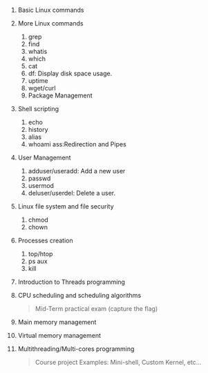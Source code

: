 1. Basic Linux commands
2. More Linux commands

   1. grep
   1. find
   1. whatis
   1. which
   1. cat
   1. df: Display disk space usage.
   1. uptime
   1. wget/curl
   1. Package Management

3. Shell scripting
   1. echo
   1. history
   1. alias
   1. whoami
      ass:Redirection and Pipes
4. User Management
   1. adduser/useradd: Add a new user
   1. passwd
   1. usermod
   1. deluser/userdel: Delete a user.
5. Linux file system and file security

   1. chmod
   1. chown

6. Processes creation
   1. top/htop
   1. ps aux
   1. kill
7. Introduction to Threads programming
8. CPU scheduling and scheduling algorithms

   > Mid-Term practical exam (capture the flag)

9. Main memory management
10. Virtual memory management
11. Multithreading/Multi-cores programming
    > Course project
    > Examples: Mini-shell, Custom Kernel, etc...
